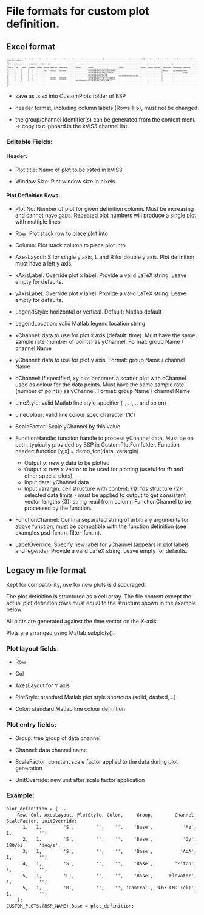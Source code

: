 # File formats for custom plot definition.

## Excel format

![](img/custom_plot_def.jpeg)

- save as .xlsx into CustomPlots folder of BSP

- header format, including column labels (Rows 1-5), must not be changed

- the group/channel identifier(s) can be generated from the context menu  -> copy to clipboard in the kVIS3 channel list.

### Editable Fields:

#### Header:

- Plot title: Name of plot to be listed in kVIS3

- Window Size: Plot window size in pixels

#### Plot Definition Rows:

- Plot No: Number of plot for given definition column. Must be increasing and cannot have gaps. Repeated plot numbers will produce a single plot with multiple lines. 
- Row: Plot stack row to place plot into

- Column: Plot stack column to place plot into 
- AxesLayout: S for single y axis, L and R for double y axis. Plot definition must have a left y axis.

- xAxisLabel: Override plot x label. Provide a valid LaTeX string. Leave empty for defaults. 
- yAxisLabel: Override plot y label. Provide a valid LaTeX string. Leave empty for defaults.

- LegendStyle: horizontal or vertical. Default: Matlab default 
- LegendLocation: valid Matlab legend location string

- xChannel: data to use for plot x axis (default: time). Must have the same sample rate (number of points) as yChannel. Format: group Name / channel Name
- yChannel: data to use for plot y axis. Format: group Name / channel Name

- cChannel: if specified, xy plot becomes a scatter plot with cChannel used as colour for the data points. Must have the same sample rate (number of points) as yChannel. Format: group Name / channel Name
- LineStyle: valid Matlab line style specifier (-, .-, .. and so on)

- LineColour: valid line colour spec character (‘k’)
- ScaleFactor: Scale yChannel by this value

- FunctionHandle: function handle to process yChannel data. Must be on path, typically provided by BSP in CustomPlotFcn folder. Function header: function [y,x] = demo_fcn(data, varargin)

	- Output y: new y data to be plotted
	- Output x: new x vector to be used for plotting (useful for fft and other special plots)
	- Input data: yChannel data
	- Input varargin: cell structure with content: {1}: fds structure {2}: selected data limits - must be applied to output to get consistent vector lengths {3}: string read from column FunctionChannel to be processed by the function.

- FunctionChannel: Comma separated string of arbitrary arguments for above function, must be compatible with the function definition (see examples psd_fcn.m, filter_fcn.m).

- LabelOverride: Specify new label for yChannel (appears in plot labels and legends). Provide a valid LaTeX string. Leave empty for defaults.


## Legacy m file format

Kept for compatibility, use for new plots is discouraged.

The plot definition is structured as a cell array. The file content except the actual plot definition rows must equal to the structure shown in the example below.

All plots are generated against the time vector on the X-axis.

Plots are arranged using Matlab subplots().

### Plot layout fields:

- Row

- Col

- AxesLayout for Y axis

- PlotStyle: standard Matlab plot style shortcuts (solid, dashed,…)

- Color: standard Matlab line colour definition

### Plot entry fields:

- Group: tree group of data channel

- Channel: data channel name

- ScaleFactor: constant scale factor applied to the data during plot generation

- UnitOverride: new unit after scale factor application

### Example:

```
plot_definition = {...
    Row, Col, AxesLayout, PlotStyle, Color,     Group,        Channel, ScaleFactor, UnitOverride;
      1,   1,        'S',        '',    '',    'Base',           'Az',            1,          '';
      2,   1,        'S',        '',    '',    'Base',           'Gy',       180/pi,     'deg/s';
      3,   1,        'S',        '',    '',    'Base',          'AoA',            1,          '';
      4,   1,        'S',        '',    '',    'Base',        'Pitch',            1,          '';
      5,   1,        'L',        '',    '',    'Base',     'Elevator',            1,          '';
      5,   1,        'R',        '',    '', 'Control', 'Ch3 CMD (el)',            1,          '';
    };
CUSTOM_PLOTS.(BSP_NAME).Base = plot_definition;
```